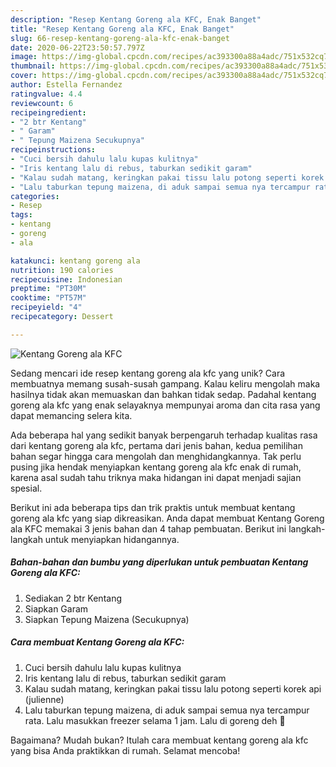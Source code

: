 ```yaml
---
description: "Resep Kentang Goreng ala KFC, Enak Banget"
title: "Resep Kentang Goreng ala KFC, Enak Banget"
slug: 66-resep-kentang-goreng-ala-kfc-enak-banget
date: 2020-06-22T23:50:57.797Z
image: https://img-global.cpcdn.com/recipes/ac393300a88a4adc/751x532cq70/kentang-goreng-ala-kfc-foto-resep-utama.jpg
thumbnail: https://img-global.cpcdn.com/recipes/ac393300a88a4adc/751x532cq70/kentang-goreng-ala-kfc-foto-resep-utama.jpg
cover: https://img-global.cpcdn.com/recipes/ac393300a88a4adc/751x532cq70/kentang-goreng-ala-kfc-foto-resep-utama.jpg
author: Estella Fernandez
ratingvalue: 4.4
reviewcount: 6
recipeingredient:
- "2 btr Kentang"
- " Garam"
- " Tepung Maizena Secukupnya"
recipeinstructions:
- "Cuci bersih dahulu lalu kupas kulitnya"
- "Iris kentang lalu di rebus, taburkan sedikit garam"
- "Kalau sudah matang, keringkan pakai tissu lalu potong seperti korek api (julienne)"
- "Lalu taburkan tepung maizena, di aduk sampai semua nya tercampur rata. Lalu masukkan freezer selama 1 jam. Lalu di goreng deh 🍟"
categories:
- Resep
tags:
- kentang
- goreng
- ala

katakunci: kentang goreng ala 
nutrition: 190 calories
recipecuisine: Indonesian
preptime: "PT30M"
cooktime: "PT57M"
recipeyield: "4"
recipecategory: Dessert

---
```



![Kentang Goreng ala KFC](https://img-global.cpcdn.com/recipes/ac393300a88a4adc/751x532cq70/kentang-goreng-ala-kfc-foto-resep-utama.jpg)

Sedang mencari ide resep kentang goreng ala kfc yang unik? Cara membuatnya memang susah-susah gampang. Kalau keliru mengolah maka hasilnya tidak akan memuaskan dan bahkan tidak sedap. Padahal kentang goreng ala kfc yang enak selayaknya mempunyai aroma dan cita rasa yang dapat memancing selera kita.



Ada beberapa hal yang sedikit banyak berpengaruh terhadap kualitas rasa dari kentang goreng ala kfc, pertama dari jenis bahan, kedua pemilihan bahan segar hingga cara mengolah dan menghidangkannya. Tak perlu pusing jika hendak menyiapkan kentang goreng ala kfc enak di rumah, karena asal sudah tahu triknya maka hidangan ini dapat menjadi sajian spesial.


Berikut ini ada beberapa tips dan trik praktis untuk membuat kentang goreng ala kfc yang siap dikreasikan. Anda dapat membuat Kentang Goreng ala KFC memakai 3 jenis bahan dan 4 tahap pembuatan. Berikut ini langkah-langkah untuk menyiapkan hidangannya.

<!--inarticleads1-->

##### Bahan-bahan dan bumbu yang diperlukan untuk pembuatan Kentang Goreng ala KFC:

1. Sediakan 2 btr Kentang
1. Siapkan  Garam
1. Siapkan  Tepung Maizena (Secukupnya)




<!--inarticleads2-->

##### Cara membuat Kentang Goreng ala KFC:

1. Cuci bersih dahulu lalu kupas kulitnya
1. Iris kentang lalu di rebus, taburkan sedikit garam
1. Kalau sudah matang, keringkan pakai tissu lalu potong seperti korek api (julienne)
1. Lalu taburkan tepung maizena, di aduk sampai semua nya tercampur rata. Lalu masukkan freezer selama 1 jam. Lalu di goreng deh 🍟




Bagaimana? Mudah bukan? Itulah cara membuat kentang goreng ala kfc yang bisa Anda praktikkan di rumah. Selamat mencoba!
